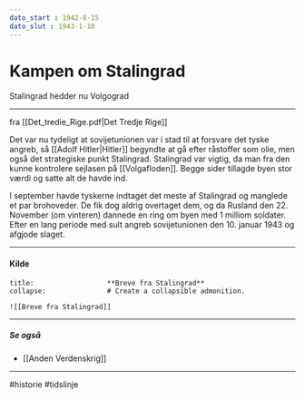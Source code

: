 ```yaml
---
dato_start : 1942-8-15
dato_slut : 1943-1-10
---
```


# Kampen om Stalingrad
Stalingrad hedder nu Volgograd

---
fra [[Det_tredie_Rige.pdf|Det Tredje Rige]]

Det var nu tydeligt at sovijetunionen var i stad til at forsvare det tyske angreb, så [[Adolf Hitler|Hitler]] begyndte at gå efter råstoffer som olie, men også det strategiske punkt Stalingrad. Stalingrad var vigtig, da man fra den kunne kontrolere sejlasen på [[Volgafloden]]. Begge sider tillagde byen stor værdi og satte alt de havde ind. 

I september havde tyskerne indtaget det meste af Stalingrad og manglede et par brohoveder. De fik dog aldrig overtaget dem, og da Rusland den 22. November (om vinteren) dannede en ring om byen med 1 milliom soldater. Efter en lang periode med sult angreb sovijetunionen den 10. januar 1943 og afgjode slaget.

---

#### Kilde
```ad-example # Admonition type. See below for a list of available types.
title:                  **Breve fra Stalingrad**
collapse:               # Create a collapsible admonition.

![[Breve fra Stalingrad]]

```

---

##### Se også
- [[Anden Verdenskrig]]

---
#historie 
#tidslinje 
